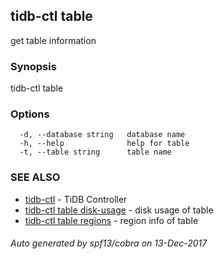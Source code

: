 ## tidb-ctl table

get table information

### Synopsis


tidb-ctl table

### Options

```
  -d, --database string   database name
  -h, --help              help for table
  -t, --table string      table name
```

### SEE ALSO
* [tidb-ctl](tidb-ctl.md)	 - TiDB Controller
* [tidb-ctl table disk-usage](tidb-ctl_table_disk-usage.md)	 - disk usage of table
* [tidb-ctl table regions](tidb-ctl_table_regions.md)	 - region info of table

###### Auto generated by spf13/cobra on 13-Dec-2017
